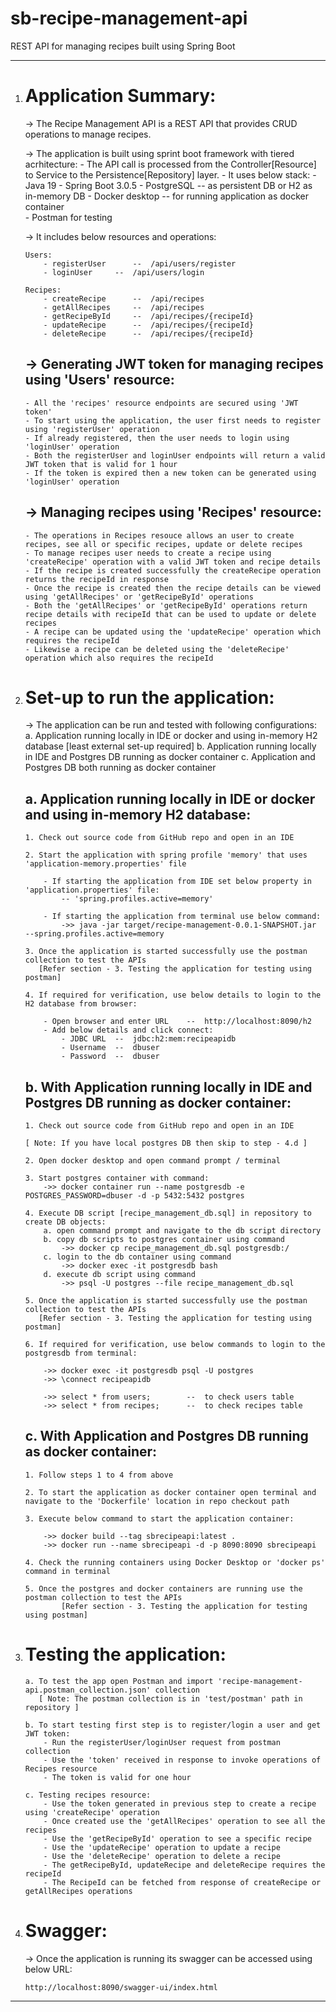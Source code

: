 # sb-recipe-management-api
REST API for managing recipes built using Spring Boot

**************************************************************************************************************************

 1. Application Summary:
  	====================
	
	-> The Recipe Management API is a REST API that provides CRUD operations to manage recipes.

	-> The application is built using sprint boot framework with tiered acrhitecture:
		- The API call is processed from the Controller[Resource] to Service to the Persistence[Repository] layer.
		- It uses below stack:
			-	Java 19
			-	Spring Boot 3.0.5
			-	PostgreSQL -- as persistent DB or H2 as in-memory DB
			-	Docker desktop -- for running application as docker container		
			-	Postman for testing


	-> It includes below resources and operations:

		Users:
			- registerUser		--	/api/users/register
			- loginUser		--	/api/users/login

		Recipes:
			- createRecipe		--	/api/recipes
			- getAllRecipes		--	/api/recipes
			- getRecipeById		--	/api/recipes/{recipeId}
			- updateRecipe		--	/api/recipes/{recipeId}
			- deleteRecipe		--	/api/recipes/{recipeId}



 	-> Generating JWT token for managing recipes using 'Users' resource:
 	   -----------------------------------------------------------------
		- All the 'recipes' resource endpoints are secured using 'JWT token'
		- To start using the application, the user first needs to register using 'registerUser' operation
		- If already registered, then the user needs to login using 'loginUser' operation
		- Both the registerUser and loginUser endpoints will return a valid JWT token that is valid for 1 hour
		- If the token is expired then a new token can be generated using 'loginUser' operation


	-> Managing recipes using 'Recipes' resource:
 	   ------------------------------------------
	 	- The operations in Recipes resouce allows an user to create recipes, see all or specific recipes, update or delete recipes
	 	- To manage recipes user needs to create a recipe using 'createRecipe' operation with a valid JWT token and recipe details
	 	- If the recipe is created successfully the createRecipe operation returns the recipeId in response 
	 	- Once the recipe is created then the recipe details can be viewed using 'getAllRecipes' or 'getRecipeById' operations
	 	- Both the 'getAllRecipes' or 'getRecipeById' operations return recipe details with recipeId that can be used to update or delete recipes
	 	- A recipe can be updated using the 'updateRecipe' operation which requires the recipeId
	 	- Likewise a recipe can be deleted using the 'deleteRecipe' operation which also requires the recipeId



 2. Set-up to run the application:
	==============================

	-> The application can be run and tested with following configurations:
		a. Application running locally in IDE or docker and using in-memory H2 database [least external set-up required]
		b. Application running locally in IDE and Postgres DB running as docker container
		c. Application and Postgres DB both running as docker container


	a. Application running locally in IDE or docker and using in-memory H2 database:
	   -----------------------------------------------------------------------------
	   	1. Check out source code from GitHub repo and open in an IDE

	   	2. Start the application with spring profile 'memory' that uses 'application-memory.properties' file
	   		
	   		- If starting the application from IDE set below property in 'application.properties' file:
	   			-- 'spring.profiles.active=memory'

	   		- If starting the application from terminal use below command:
	   			->> java -jar target/recipe-management-0.0.1-SNAPSHOT.jar  --spring.profiles.active=memory

	   	3. Once the application is started successfully use the postman collection to test the APIs
	   	   [Refer section - 3. Testing the application for testing using postman]

	   	4. If required for verification, use below details to login to the H2 database from browser:
	   	
	   		- Open browser and enter URL	--	http://localhost:8090/h2
	   		- Add below details and click connect:
				- JDBC URL	--	jdbc:h2:mem:recipeapidb
				- Username	--	dbuser
				- Password	--	dbuser



	b. With Application running locally in IDE and Postgres DB running as docker container:
	   ------------------------------------------------------------------------------------
		1. Check out source code from GitHub repo and open in an IDE
		
		[ Note: If you have local postgres DB then skip to step - 4.d ]
		
		2. Open docker desktop and open command prompt / terminal
		
		3. Start postgres container with command:
			->> docker container run --name postgresdb -e POSTGRES_PASSWORD=dbuser -d -p 5432:5432 postgres
		
		4. Execute DB script [recipe_management_db.sql] in repository to create DB objects:
			a. open command prompt and navigate to the db script directory
			b. copy db scripts to postgres container using command
				->> docker cp recipe_management_db.sql postgresdb:/
			c. login to the db container using command
				->> docker exec -it postgresdb bash
			d. execute db script using command
				->> psql -U postgres --file recipe_management_db.sql

		5. Once the application is started successfully use the postman collection to test the APIs
	   	   [Refer section - 3. Testing the application for testing using postman]

		6. If required for verification, use below commands to login to the postgresdb from terminal:

			->> docker exec -it postgresdb psql -U postgres
			->> \connect recipeapidb

			->> select * from users;		--	to check users table
			->> select * from recipes;		--	to check recipes table



	c. With Application and Postgres DB running as docker container:
	   -------------------------------------------------------------
	   	1. Follow steps 1 to 4 from above

	   	2. To start the application as docker container open terminal and navigate to the 'Dockerfile' location in repo checkout path

	   	3. Execute below command to start the application container:
	   		
			->> docker build --tag sbrecipeapi:latest .
	   		->> docker run --name sbrecipeapi -d -p 8090:8090 sbrecipeapi

	   	4. Check the running containers using Docker Desktop or 'docker ps' command in terminal

	   	5. Once the postgres and docker containers are running use the postman collection to test the APIs
	      		[Refer section - 3. Testing the application for testing using postman]



 3. Testing the application:
	========================

   		a. To test the app open Postman and import 'recipe-management-api.postman_collection.json' collection
		   [ Note: The postman collection is in 'test/postman' path in repository ]

		b. To start testing first step is to register/login a user and get JWT token:
			- Run the registerUser/loginUser request from postman collection
			- Use the 'token' received in response to invoke operations of Recipes resource
			- The token is valid for one hour

		c. Testing recipes resource:
			- Use the token generated in previous step to create a recipe using 'createRecipe' operation
			- Once created use the 'getAllRecipes' operation to see all the recipes
			- Use the 'getRecipeById' operation to see a specific recipe
			- Use the 'updateRecipe' operation to update a recipe
			- Use the 'deleteRecipe' operation to delete a recipe
			- The getRecipeById, updateRecipe and deleteRecipe requires the recipeId
			- The RecipeId can be fetched from response of createRecipe or getAllRecipes operations


 4. Swagger:
  	====================
	
	-> Once the application is running its swagger can be accessed using below URL:
	
		http://localhost:8090/swagger-ui/index.html
		
**************************************************************************************************************************

